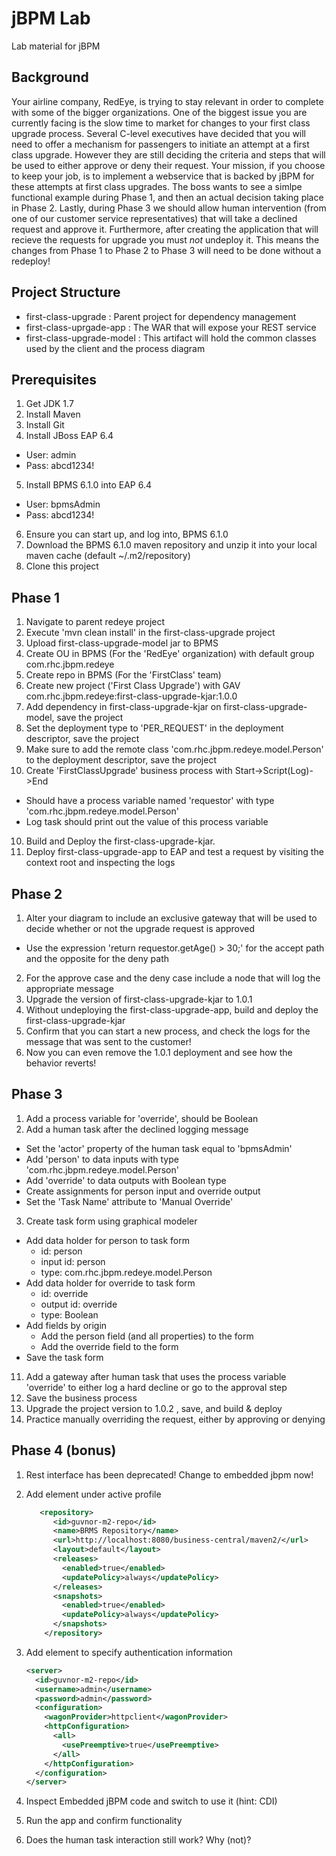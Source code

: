 jBPM Lab
========
Lab material for jBPM


## Background ##
Your airline company, RedEye, is trying to stay relevant in order to complete with some of the bigger organizations. One of the biggest issue you are currently facing is the slow time to market for changes to your first class upgrade process. Several C-level executives have decided that you will need to offer a mechanism for passengers to initiate an attempt at a first class upgrade. However they are still deciding the criteria and steps that will be used to either approve or deny their request. Your mission, if you choose to keep your job, is to implement a webservice that is backed by jBPM for these attempts at first class upgrades. The boss wants to see a simlpe functional example during Phase 1, and then an actual decision taking place in Phase 2. Lastly, during Phase 3 we should allow human intervention (from one of our customer service representatives) that will take a declined request and approve it. Furthermore, after creating the application that will recieve the requests for upgrade you must _not_ undeploy it. This means the changes from Phase 1 to Phase 2 to Phase 3 will need to be done without a redeploy!


## Project Structure ##
* first-class-upgrade : Parent project for dependency management
* first-class-uprgade-app : The WAR that will expose your REST service
* first-class-upgrade-model : This artifact will hold the common classes used by the client and the process diagram 

## Prerequisites ##
1. Get JDK 1.7
2. Install Maven
3. Install Git
4. Install JBoss EAP 6.4
  * User: admin
  * Pass: abcd1234!
5. Install BPMS 6.1.0 into EAP 6.4
  * User: bpmsAdmin
  * Pass: abcd1234!
6. Ensure you can start up, and log into, BPMS 6.1.0
7. Download the BPMS 6.1.0 maven repository and unzip it into your local maven cache (default ~/.m2/repository)
8. Clone this project


## Phase 1 ##
1. Navigate to parent redeye project
2. Execute 'mvn clean install' in the first-class-upgrade project
3. Upload first-class-upgrade-model jar to BPMS
4. Create OU in BPMS (For the 'RedEye' organization) with default group com.rhc.jbpm.redeye
5. Create repo in BPMS (For the 'FirstClass' team)
6. Create new project ('First Class Upgrade') with GAV com.rhc.jbpm.redeye:first-class-upgrade-kjar:1.0.0
7. Add dependency in first-class-upgrade-kjar on first-class-upgrade-model, save the project
8. Set the deployment type to 'PER_REQUEST' in the deployment descriptor, save the project
9. Make sure to add the remote class 'com.rhc.jbpm.redeye.model.Person' to the deployment descriptor, save the project
9. Create 'FirstClassUpgrade' business process with Start->Script(Log)->End
  * Should have a process variable named 'requestor' with type 'com.rhc.jbpm.redeye.model.Person'
  * Log task should print out the value of this process variable
10. Build and Deploy the first-class-upgrade-kjar.
11. Deploy first-class-upgrade-app to EAP and test a request by visiting the context root and inspecting the logs

## Phase 2 ##
1. Alter your diagram to include an exclusive gateway that will be used to decide whether or not the upgrade request is approved
  * Use the expression 'return requestor.getAge() > 30;' for the accept path and the opposite for the deny path
2. For the approve case and the deny case include a node that will log the appropriate message
3. Upgrade the version of first-class-upgrade-kjar to 1.0.1
4. Without undeploying the first-class-upgrade-app, build and deploy the first-class-upgrade-kjar 
5. Confirm that you can start a new process, and check the logs for the message that was sent to the customer!
6. Now you can even remove the 1.0.1 deployment and see how the behavior reverts!

## Phase 3 ##
1. Add a process variable for 'override', should be Boolean
2. Add a human task after the declined logging message
  * Set the 'actor' property of the human task equal to 'bpmsAdmin'
  * Add 'person' to data inputs with type 'com.rhc.jbpm.redeye.model.Person'
  * Add 'override' to data outputs with Boolean type
  * Create assignments for person input and override output
  * Set the 'Task Name' attribute to 'Manual Override'
3. Create task form using graphical modeler 
  * Add data holder for person to task form
    * id: person
    * input id: person
    * type: com.rhc.jbpm.redeye.model.Person
  * Add data holder for override to task form
    * id: override 
    * output id: override
    * type: Boolean
  * Add fields by origin
    * Add the person field (and all properties) to the form
    * Add the override field to the form
  * Save the task form
11. Add a gateway after human task that uses the process variable 'override' to either log a hard decline or go to the approval step
12. Save the business process
12. Upgrade the project version to 1.0.2 , save, and build & deploy
13. Practice manually overriding the request, either by approving or denying

## Phase 4 (bonus) ##
1. Rest interface has been deprecated! Change to embedded jbpm now!
2. Add <repository> element under active profile

    ```xml
       <repository>
          <id>guvnor-m2-repo</id>
          <name>BRMS Repository</name>
          <url>http://localhost:8080/business-central/maven2/</url>
          <layout>default</layout>
          <releases>
            <enabled>true</enabled>
            <updatePolicy>always</updatePolicy>
          </releases>
          <snapshots>
            <enabled>true</enabled>
            <updatePolicy>always</updatePolicy>
          </snapshots>
        </repository>
    ```

3. Add <server> element to specify authentication information

    ```xml
    <server>
      <id>guvnor-m2-repo</id>
      <username>admin</username>
      <password>admin</password>
      <configuration>
        <wagonProvider>httpclient</wagonProvider>
        <httpConfiguration>
          <all>
            <usePreemptive>true</usePreemptive>
          </all>
        </httpConfiguration>
      </configuration>
    </server>
    ```

4. Inspect Embedded jBPM code and switch to use it (hint: CDI)
5. Run the app and confirm functionality
6. Does the human task interaction still work? Why (not)?
